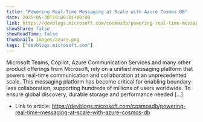 ```yaml
---
title: "Powering Real-Time Messaging at Scale with Azure Cosmos DB"
date: 2025-05-30T19:00:01+00:00
link: https://devblogs.microsoft.com/cosmosdb/powering-real-time-messaging-at-scale-with-azure-cosmos-db
showShare: false
showReadTime: false
thumbnail: images/azure.png
tags: ["devblogs.microsoft.com"]
---
```

Microsoft Teams, Copilot, Azure Communication Services and many other product offerings from Microsoft, rely on a unified messaging platform that powers real-time communication and collaboration at an unprecedented scale. This messaging platform has become critical for enabling boundary-less collaboration, supporting hundreds of millions of users worldwide. To ensure global discovery, durable storage and performance needed […]

- Link to article: https://devblogs.microsoft.com/cosmosdb/powering-real-time-messaging-at-scale-with-azure-cosmos-db
